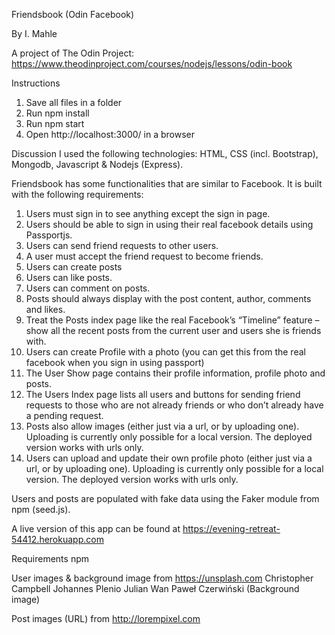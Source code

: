 Friendsbook (Odin Facebook)

By I. Mahle

A project of The Odin Project: https://www.theodinproject.com/courses/nodejs/lessons/odin-book

Instructions

1. Save all files in a folder
2. Run npm install
3. Run npm start
4. Open http://localhost:3000/ in a browser

Discussion
I used the following technologies: HTML, CSS (incl. Bootstrap), Mongodb, Javascript & Nodejs (Express).

Friendsbook has some functionalities that are similar to Facebook. It is built with the following requirements:

1. Users must sign in to see anything except the sign in page.
2. Users should be able to sign in using their real facebook details using Passportjs.
3. Users can send friend requests to other users.
4. A user must accept the friend request to become friends.
5. Users can create posts
6. Users can like posts.
7. Users can comment on posts.
8. Posts should always display with the post content, author, comments and likes.
9. Treat the Posts index page like the real Facebook’s “Timeline” feature – show all the recent posts from the current user and users she is friends with.
10. Users can create Profile with a photo (you can get this from the real facebook when you sign in using passport)
11. The User Show page contains their profile information, profile photo and posts.
12. The Users Index page lists all users and buttons for sending friend requests to those who are not already friends or who don’t already have a pending request.
13. Posts also allow images (either just via a url, or by uploading one). Uploading is currently only possible for a local version. The deployed version works with urls only.
14. Users can upload and update their own profile photo (either just via a url, or by uploading one). Uploading is currently only possible for a local version. The deployed version works with urls only.

Users and posts are populated with fake data using the Faker module from npm (seed.js).

A live version of this app can be found at https://evening-retreat-54412.herokuapp.com

Requirements
npm

User images & background image from https://unsplash.com
Christopher Campbell
Johannes Plenio
Julian Wan
Paweł Czerwiński (Background image)

Post images (URL) from http://lorempixel.com
